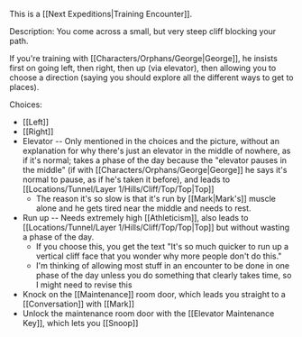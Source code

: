 This is a [[Next Expeditions|Training Encounter]].

Description: You come across a small, but very steep cliff blocking your path.

If you're training with [[Characters/Orphans/George|George]], he insists first on going left, then right, then up (via elevator), then allowing you to choose a direction (saying you should explore all the different ways to get to places).

Choices:
- [[Left]]
- [[Right]]
- Elevator -- Only mentioned in the choices and the picture, without an explanation for why there's just an elevator in the middle of nowhere, as if it's normal; takes a phase of the day because the "elevator pauses in the middle" (if with [[Characters/Orphans/George|George]] he says it's normal to pause, as if he's taken it before), and leads to [[Locations/Tunnel/Layer 1/Hills/Cliff/Top/Top|Top]]
	- The reason it's so slow is that it's run by [[Mark|Mark's]] muscle alone and he gets tired near the middle and needs to rest.
- Run up -- Needs extremely high [[Athleticism]], also leads to [[Locations/Tunnel/Layer 1/Hills/Cliff/Top/Top|Top]] but without wasting a phase of the day.
	- If you choose this, you get the text "It's so much quicker to run up a vertical cliff face that you wonder why more people don't do this."
	- I'm thinking of allowing most stuff in an encounter to be done in one phase of the day unless you do something that clearly takes time, so I might need to revise this
- Knock on the [[Maintenance]] room door, which leads you straight to a [[Conversation]] with [[Mark]]
- Unlock the maintenance room door with the [[Elevator Maintenance Key]], which lets you [[Snoop]]